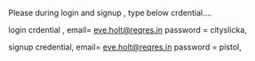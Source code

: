 Please during login and signup , type below crdential....

login crdential ,
email= eve.holt@reqres.in
password = cityslicka,


signup credential,
email= eve.holt@reqres.in
password = pistol,
